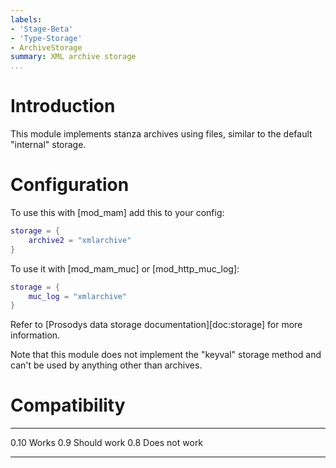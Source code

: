 ```yaml
---
labels:
- 'Stage-Beta'
- 'Type-Storage'
- ArchiveStorage
summary: XML archive storage
...
```


Introduction
============

This module implements stanza archives using files, similar to the
default "internal" storage.

Configuration
=============

To use this with [mod\_mam] add this to your config:

``` lua
storage = {
    archive2 = "xmlarchive"
}
```

To use it with [mod\_mam\_muc] or [mod\_http\_muc\_log]:

``` lua
storage = {
    muc_log = "xmlarchive"
}
```

Refer to [Prosodys data storage documentation][doc:storage] for more
information.

Note that this module does not implement the "keyval" storage method and
can't be used by anything other than archives.

Compatibility
=============

  ------ ---------------
  0.10   Works
  0.9    Should work
  0.8    Does not work
  ------ ---------------
